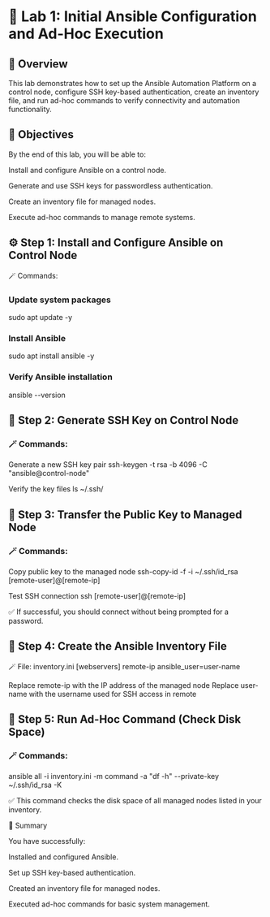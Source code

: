 
# 🧩 Lab 1: Initial Ansible Configuration and Ad-Hoc Execution

## 📘 Overview

This lab demonstrates how to set up the Ansible Automation Platform on a control node, configure SSH key-based authentication, create an inventory file, and run ad-hoc commands to verify connectivity and automation functionality.

## 🎯 Objectives

By the end of this lab, you will be able to:

Install and configure Ansible on a control node.

Generate and use SSH keys for passwordless authentication.

Create an inventory file for managed nodes.

Execute ad-hoc commands to manage remote systems.

## ⚙️ Step 1: Install and Configure Ansible on Control Node
🪄 Commands:
### Update system packages
sudo apt update -y

### Install Ansible
sudo apt install ansible -y

### Verify Ansible installation
ansible --version

## 🔑 Step 2: Generate SSH Key on Control Node
### 🪄 Commands:
Generate a new SSH key pair
ssh-keygen -t rsa -b 4096 -C "ansible@control-node"

Verify the key files
ls ~/.ssh/

## 🔐 Step 3: Transfer the Public Key to Managed Node
### 🪄 Commands:
Copy public key to the managed node
ssh-copy-id -f -i ~/.ssh/id_rsa [remote-user]@[remote-ip]

Test SSH connection
ssh [remote-user]@[remote-ip]

✅ If successful, you should connect without being prompted for a password.

## 📁 Step 4: Create the Ansible Inventory File
🪄 File: inventory.ini
[webservers]
remote-ip ansible_user=user-name


Replace remote-ip with the IP address of the managed node
Replace user-name with the username used for SSH access in remote

## 🧠 Step 5: Run Ad-Hoc Command (Check Disk Space)
### 🪄 Commands:
ansible all -i inventory.ini -m command -a "df -h" --private-key ~/.ssh/id_rsa -K


✅ This command checks the disk space of all managed nodes listed in your inventory.

🧾 Summary

You have successfully:

Installed and configured Ansible.

Set up SSH key-based authentication.

Created an inventory file for managed nodes.

Executed ad-hoc commands for basic system management.